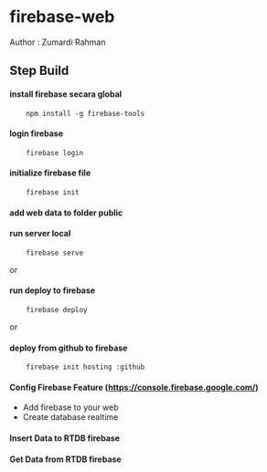 # firebase-web

Author : Zumardi Rahman 

## Step Build

#### install firebase secara global
        
        npm install -g firebase-tools

#### login firebase

        firebase login

#### initialize firebase file

        firebase init

#### add web data to folder public

#### run server local

        firebase serve

or

#### run deploy to firebase

        firebase deploy

or

#### deploy from github to firebase

        firebase init hosting :github

#### Config Firebase Feature (https://console.firebase.google.com/)

- Add firebase to your web
- Create database realtime

#### Insert Data to RTDB firebase
#### Get Data from RTDB firebase


